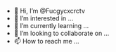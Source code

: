 - 👋 Hi, I’m @Fucgycxcrctv
- 👀 I’m interested in ...
- 🌱 I’m currently learning ...
- 💞️ I’m looking to collaborate on ...
- 📫 How to reach me ...

<!---
Fucgycxcrctv/Fucgycxcrctv is a ✨ special ✨ repository because its `README.md` (this file) appears on your GitHub profile.
You can click the Preview link to take a look at your changes.
--->
